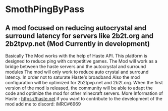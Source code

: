 # SmothPingByPass
A mod focused on reducing autocrystal and surround latency for servers like 2b2t.org and 2b2tpvp.net
(Mod Currently in development)
-----------------------------------------------------------------------------------------------------------------------------------------------------------------------------------
Basically The Mod works with the help of Haste API. This platform is designed to reduce ping with competitive games.
The Mod will work as a bridge between the haste servers and the autocrystal and surround modules
The mod will only work to reduce auto crystal and surround latency. In order not to saturate Haste's broadband
Also the mod configuration will be optimized for 2b2tpvp.net and 2b2t.org. When the first version of the mod is released, the community will be able to adapt the code and optimize the mod for other minecraft servers.
More Information of Haste : https://haste.net
if you want to contribute to the development of the mod add me to discord: iMRC#6969

